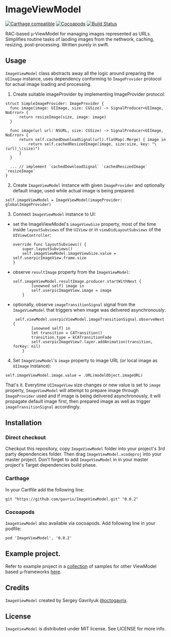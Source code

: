 # ImageViewModel

[![Carthage compatible](https://img.shields.io/badge/Carthage-compatible-4BC51D.svg?style=flat)](https://github.com/Carthage/Carthage)
[![Cocoapods](https://img.shields.io/cocoapods/v/ImageViewModel.svg)](http://cocoadocs.org/docsets/ImageViewModel/0.0.2/) 
[![Build Status](https://travis-ci.org/gavrix/ImageViewModel.svg?branch=0.0.3)](https://travis-ci.org/gavrix/ImageViewModel)

RAC-based µ-ViewModel for managing images represented as URLs. Simplifies routine tasks of laoding images from the nethwork, caching, resizing, post-processing. Written purely in swift.

## Usage

`ImageViewModel` class abstracts away all the logic around preparing the `UIImage` instance, uses dependency conforming to `ImageProvider` protocol for actual image loading and processing.

1. Create suitable imageProvider by implementing ImageProvider protocol:
  ```
  struct SimpleImageProvider: ImageProvider {
    func image(image: UIImage, size: CGSize) -> SignalProducer<UIImage, NoError> {
        return resizeImage(size, image: image)
    }
    
    func image(url url: NSURL, size: CGSize) -> SignalProducer<UIImage, NoError> {
        return self.cachedDownloadSignal(url).flatMap(.Merge) { image in
            return self.cachedResizedImage(image, size:size, key: "\(url)_\(size)")
        }
    }
    
    ... // implement `cachedDownloadSignal` `cachedResizedImage` `resizeImage`
  }
  ```

2. Create `ImageViewModel` instance with given `ImageProvider` and optionally default image, used while actual image is being prepared.
  ```
  self.imageViewModel = ImageViewModel(imageProvider: globalImageProvider)
  ```

3. Connect `ImageViewModel` instance to UI: 
  - set the ImageViewModel's `imageViewSize` property, most of the time inside `layoutSubviews` of the `UIView` or in `viewDidLayoutSubviews` of the `UIViewController`:
    ```
    override func layoutSubviews() {
        super.layoutSubviews()
        self.imageViewModel.imageViewSize.value = self.userpicImageView.frame.size
    }
    ```
    
  - observe `resultImage` property from the `ImageViewModel`:
    ```
    self.imageViewModel.resultImage.producer.startWithNext {
            [unowned self] image in
            self.userpicImageView.image = image
        }
    ```
  
  - optionally, observe `imageTransitionSignal` signal from the `ImageViewModel` that triggers when image was delivered asynchronously:
    ```
     self.viewModel.userpicViewModel.imageTransitionSignal.observeNext {
            [unowned self] in
            let transition = CATransition()
            transition.type = kCATransitionFade
            self.userpicImageView?.layer.addAnimation(transition, forKey: nil)
        }
    ```

4. Set `ImageViewModel`'s `image` property to image URL (or local image as `UIImage` instance):
  ```
  self.imageViewModel.image.value = .URL(modelObject.imageURL)
  ```

That's it. Everytime `UIImageView` size changes or new value is set to `image` property, `ImageViewModel` will attempt to prepare image through `ImageProvider` used and if image is being delivered asynchronously, it will propagate default image first, then prepared image as well as trigger `imageTransitionSignal` accordingly.

## Installation

### Direct checkout

Checkout this repository, copy `ImageViewModel` folder into your project's 3rd party dependencies folder. Then drag `ImageViewModel.xcodeproj` into your master project. Don't forget to add `ImageViewModel` in in your master project's Target dependencies build phase.

### Carthage

In your Cartfile add the following line:

```
git "https://github.com/gavrix/ImageViewModel.git" "0.0.2"
```

### Cocoapods

`ImageViewModel` also available via cocoapods. Add following line in your podfile:

```
pod 'ImageViewModel', '0.0.2'
```

## Example project.

Refer to example project in a [collection](https://github.com/gavrix/ViewModelsSamples) of samples for other ViewModel based µ-frameworks [here](https://github.com/gavrix/ViewModelsSamples/blob/master/ImageViewModelExample/README.md).


## Credits

`ImageViewModel` created by Sergey Gavrilyuk [@octogavrix](http://twitter.com/octogavrix).


## License

`ImageViewModel` is distributed under MIT license. See LICENSE for more info.
